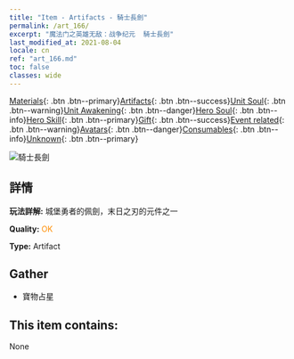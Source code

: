 ```yaml
---
title: "Item - Artifacts - 騎士長劍"
permalink: /art_166/
excerpt: "魔法门之英雄无敌：战争纪元  騎士長劍"
last_modified_at: 2021-08-04
locale: cn
ref: "art_166.md"
toc: false
classes: wide
---
```

 [Materials](/ItemsCN/){: .btn .btn--primary}[Artifacts](/ItemsCN/Artifacts/){: .btn .btn--success}[Unit Soul](/ItemsCN/UnitSoul/){: .btn .btn--warning}[Unit Awakening](/ItemsCN/UnitAwakening/){: .btn .btn--danger}[Hero Soul](/ItemsCN/HeroSoul/){: .btn .btn--info}[Hero Skill](/ItemsCN/HeroSkill/){: .btn .btn--primary}[Gift](/ItemsCN/Gift/){: .btn .btn--success}[Event related](/ItemsCN/Events/){: .btn .btn--warning}[Avatars](/ItemsCN/Avatars/){: .btn .btn--danger}[Consumables](/ItemsCN/Consumables/){: .btn .btn--info}[Unknown](/ItemsCN/Unknown/){: .btn .btn--primary}

 ![騎士長劍](/images/t/artifact_40441.png)

## 詳情
 **玩法詳解:** 城堡勇者的佩劍，末日之刃的元件之一

 **Quality:** <span style="color: #FF8C00">OK</span>

 **Type:** Artifact

## Gather

*    寶物占星 

## This item contains:

  None

